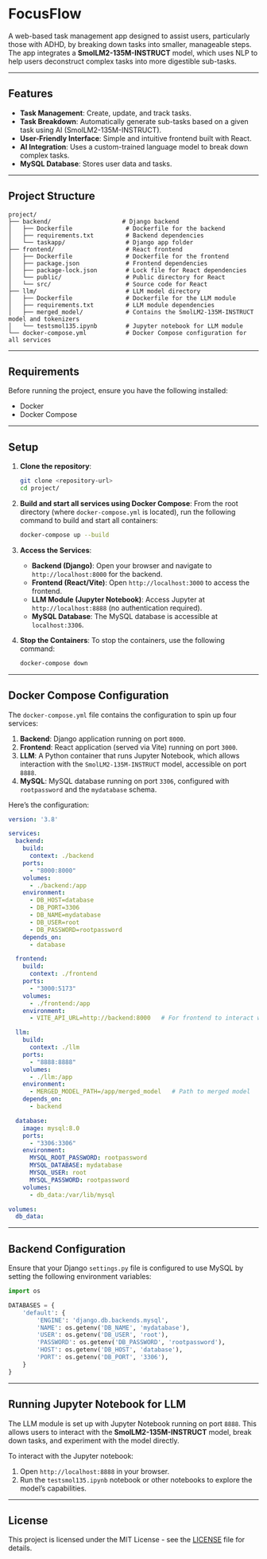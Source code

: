 # FocusFlow
A web-based task management app designed to assist users, particularly those with ADHD, by breaking down tasks into smaller, manageable steps. The app integrates a **SmolLM2-135M-INSTRUCT** model, which uses NLP to help users deconstruct complex tasks into more digestible sub-tasks.

---

## Features

- **Task Management**: Create, update, and track tasks.
- **Task Breakdown**: Automatically generate sub-tasks based on a given task using AI (SmolLM2-135M-INSTRUCT).
- **User-Friendly Interface**: Simple and intuitive frontend built with React.
- **AI Integration**: Uses a custom-trained language model to break down complex tasks.
- **MySQL Database**: Stores user data and tasks.

---

## Project Structure

```
project/
├── backend/                    # Django backend
│   ├── Dockerfile               # Dockerfile for the backend
│   ├── requirements.txt         # Backend dependencies
│   └── taskapp/                 # Django app folder
├── frontend/                    # React frontend
│   ├── Dockerfile               # Dockerfile for the frontend
│   ├── package.json             # Frontend dependencies
│   ├── package-lock.json        # Lock file for React dependencies
│   └── public/                  # Public directory for React
│   └── src/                     # Source code for React
├── llm/                         # LLM model directory
│   ├── Dockerfile               # Dockerfile for the LLM module
│   ├── requirements.txt         # LLM module dependencies
│   ├── merged_model/            # Contains the SmolLM2-135M-INSTRUCT model and tokenizers
│   └── testsmol135.ipynb        # Jupyter notebook for LLM module
└── docker-compose.yml           # Docker Compose configuration for all services
```

---

## Requirements

Before running the project, ensure you have the following installed:

- Docker
- Docker Compose

---

## Setup

1. **Clone the repository**:
   ```bash
   git clone <repository-url>
   cd project/
   ```

2. **Build and start all services using Docker Compose**:
   From the root directory (where `docker-compose.yml` is located), run the following command to build and start all containers:

   ```bash
   docker-compose up --build
   ```

3. **Access the Services**:

   - **Backend (Django)**: Open your browser and navigate to `http://localhost:8000` for the backend.
   - **Frontend (React/Vite)**: Open `http://localhost:3000` to access the frontend.
   - **LLM Module (Jupyter Notebook)**: Access Jupyter at `http://localhost:8888` (no authentication required).
   - **MySQL Database**: The MySQL database is accessible at `localhost:3306`.

4. **Stop the Containers**:
   To stop the containers, use the following command:
   ```bash
   docker-compose down
   ```

---

## Docker Compose Configuration

The `docker-compose.yml` file contains the configuration to spin up four services:

1. **Backend**: Django application running on port `8000`.
2. **Frontend**: React application (served via Vite) running on port `3000`.
3. **LLM**: A Python container that runs Jupyter Notebook, which allows interaction with the `SmolLM2-135M-INSTRUCT` model, accessible on port `8888`.
4. **MySQL**: MySQL database running on port `3306`, configured with `rootpassword` and the `mydatabase` schema.

Here’s the configuration:

```yaml
version: '3.8'

services:
  backend:
    build:
      context: ./backend
    ports:
      - "8000:8000"
    volumes:
      - ./backend:/app
    environment:
      - DB_HOST=database
      - DB_PORT=3306
      - DB_NAME=mydatabase
      - DB_USER=root
      - DB_PASSWORD=rootpassword
    depends_on:
      - database

  frontend:
    build:
      context: ./frontend
    ports:
      - "3000:5173"
    volumes:
      - ./frontend:/app
    environment:
      - VITE_API_URL=http://backend:8000   # For frontend to interact with backend

  llm:
    build:
      context: ./llm
    ports:
      - "8888:8888"
    volumes:
      - ./llm:/app
    environment:
      - MERGED_MODEL_PATH=/app/merged_model   # Path to merged model
    depends_on:
      - backend

  database:
    image: mysql:8.0
    ports:
      - "3306:3306"
    environment:
      MYSQL_ROOT_PASSWORD: rootpassword
      MYSQL_DATABASE: mydatabase
      MYSQL_USER: root
      MYSQL_PASSWORD: rootpassword
    volumes:
      - db_data:/var/lib/mysql

volumes:
  db_data:
```

---

## Backend Configuration

Ensure that your Django `settings.py` file is configured to use MySQL by setting the following environment variables:

```python
import os

DATABASES = {
    'default': {
        'ENGINE': 'django.db.backends.mysql',
        'NAME': os.getenv('DB_NAME', 'mydatabase'),
        'USER': os.getenv('DB_USER', 'root'),
        'PASSWORD': os.getenv('DB_PASSWORD', 'rootpassword'),
        'HOST': os.getenv('DB_HOST', 'database'),
        'PORT': os.getenv('DB_PORT', '3306'),
    }
}
```

---

## Running Jupyter Notebook for LLM

The LLM module is set up with Jupyter Notebook running on port `8888`. This allows users to interact with the **SmolLM2-135M-INSTRUCT** model, break down tasks, and experiment with the model directly.

To interact with the Jupyter notebook:

1. Open `http://localhost:8888` in your browser.
2. Run the `testsmol135.ipynb` notebook or other notebooks to explore the model’s capabilities.

---

## License

This project is licensed under the MIT License - see the [LICENSE](LICENSE) file for details.
